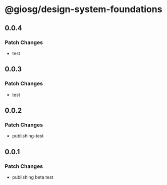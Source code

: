 # @giosg/design-system-foundations

## 0.0.4

### Patch Changes

- test

## 0.0.3

### Patch Changes

- test

## 0.0.2

### Patch Changes

- publishing-test

## 0.0.1

### Patch Changes

- publishing beta test
